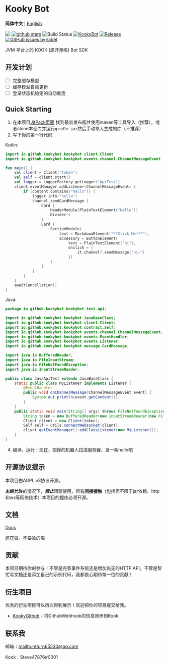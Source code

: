 # Kooky Bot

**简体中文** | [English](README_en.md)

[![](https://img.shields.io/github/contributors/KookyBot/KookyBot)](https://github.com/KookyBot/KookyBot/graphs/contributors)
[![github stars](https://img.shields.io/github/stars/KookyBot/KookyBot)](https://github.com/KookyBot/KookyBot/stargazers)
![Build Status](https://www.travis-ci.org/KookyBot/KookyBot.svg?branch=master)
[![KookyBot](https://www.kaiheila.cn/api/v3/badge/guild?guild_id=6435808750354421&style=3)](https://kaihei.co/wnWOP9)
[![Release](https://jitpack.io/v/KookyBot/KookyBot.svg)](https://jitpack.io/#KookyBot/KookyBot)
[![GitHub issues by-label](https://img.shields.io/github/issues/KookyBot/KookyBot)](https://github.com/KookyBot/KookyBot/issues?q=is%3Aissue+is%3Aopen)


JVM 平台上的 KOOK (原开黑啦) Bot SDK

## 开发计划

- [ ] 完整缓存模型
- [ ] 缓存模型自动更新
- [ ] 登录状态机稳定的自动重连

## Quick Starting

1. 在本项目[JitPack页面](https://jitpack.io/#KookyBot/KookyBot) 找到最新发布版并使用maven等工具导入（推荐），或者clone本仓库并运行`gradle jar`然后手动导入生成的库（不推荐）
2. 写下你的第一行代码

Kotlin:

```kotlin
import io.github.kookybot.kookybot.client.Client
import io.github.kookybot.kookybot.events.channel.ChannelMessageEvent

fun main() {
    val client = Client("token")
    val self = client.start()
    val logger = LoggerFactory.getLogger("ApiTest")
    client.eventManager.addListener<ChannelMessageEvent> {
        if (content.contains("hello")) {
            logger.info("hello")
            channel.sendCardMessage {
                Card {
                    HeaderModule(PlainTextElement("Hello"))
                    Divider()
                }
                Card {
                    SectionModule(
                        text = MarkdownElement("**Click Me!**"),
                        accessory = ButtonElement(
                            text = PlainTextElement("hi"),
                            onclick = {
                                it.channel?.sendMessage("hi~")
                            })
                    )
                }
            }
        }
    }
    awaitCancellation()
}
```

Java:

```java
package io.github.kookybot.kookybot.test.api;

import io.github.kookybot.kookybot.JavaBaseClass;
import io.github.kookybot.kookybot.client.Client;
import io.github.kookybot.kookybot.contract.Self;
import io.github.kookybot.kookybot.events.channel.ChannelMessageEvent;
import io.github.kookybot.kookybot.events.EventHandler;
import io.github.kookybot.kookybot.events.Listener;
import io.github.kookybot.kookybot.message.CardMessage;

import java.io.BufferedReader;
import java.io.FileInputStream;
import java.io.FileNotFoundException;
import java.io.InputStreamReader;

public class JavaApiTest extends JavaBaseClass {
    static public class MyListener implements Listener {
        @EventHandler
        public void onChannelMessage(ChannelMessageEvent event) {
            System.out.println(event.getContent());
        }
    }
    public static void main(String[] args) throws FileNotFoundException {
        String token = new BufferedReader(new InputStreamReader(new FileInputStream("data/token.txt"))).lines().toList().get(0);
        Client client = new Client(token);
        Self self = utils.connectWebsocket(client);
        client.getEventManager().addClassListener(new MyListener());
    }
}
```

4. 编译，运行！现在，把你的机器人拉进服务器，发一条hello吧

## 开源协议提示

本项目由AGPL v3协议开源。

**未经允许**的情况下，***禁止***闭源使用，所有**间接接触**（包括但不限于jar依赖、http和ws等网络技术）本项目的程序必须开源。

## 文档

[Docs](docs/zh-cn/index.md)

还在做，不要急的啦

## 贡献

本项目期待你的参与！不管是完善事件系统还是增加尚无的HTTP API，不管是帮忙写文档还是添加自己的示例代码，我都衷心期待每一位的贡献！

## 衍生项目

优秀的衍生项目可以再次得到展示！欢迎把你的项目提交给我。

- [KookyGithub](https://github.com/zly2006/KookyGithub) - 将GithubWebhook的信息同步到Kook

## 联系我

邮箱：<mailto:return65530@qq.com>

Kook：Steve47876#0001